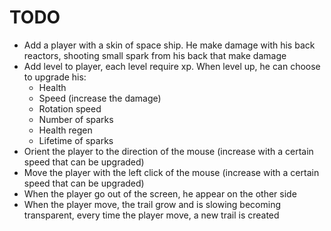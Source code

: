 # TODO

- Add a player with a skin of space ship. He make damage with his back reactors, shooting small spark from his back that make damage
- Add level to player, each level require xp. When level up, he can choose to upgrade his:
	- Health
	- Speed (increase the damage)
	- Rotation speed
	- Number of sparks
	- Health regen
	- Lifetime of sparks
- Orient the player to the direction of the mouse (increase with a certain speed that can be upgraded)
- Move the player with the left click of the mouse (increase with a certain speed that can be upgraded)
- When the player go out of the screen, he appear on the other side
- When the player move, the trail grow and is slowing becoming transparent, every time the player move, a new trail is created